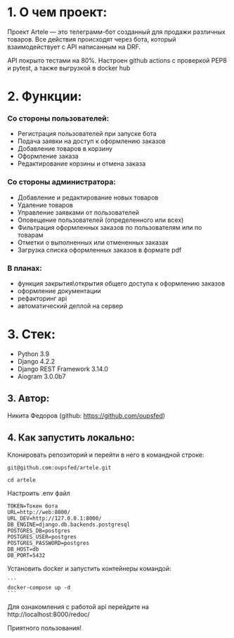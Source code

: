 # **1. О чем проект:**

Проект Artele — это телеграмм-бот созданный для продажи
различных товаров. Все действия происходят через бота,
который взаимодействует с API написанным на DRF.

API покрыто тестами на 80%. Настроен github actions с
проверкой PEP8 и pytest, а также выгрузкой в docker hub

# 2. Функции:

### Со стороны пользователей:
- Регистрация пользователей при запуске бота
- Подача заявки на доступ к оформлению заказов
- Добавление товаров в корзину
- Оформление заказа
- Редактирование корзины и отмена заказа

### Со стороны администратора:
- Добавление и редактирование новых товаров
- Удаление товаров
- Управление заявками от пользователей
- Оповещение пользователей (определенного или всех)
- Фильтрация оформленных заказов по пользователям 
или по товарам
- Отметки о выполненных или отмененных заказах
- Загрузка списка оформленных заказов в формате pdf

### В планах:
- функция закрытия\открытия общего доступа к 
оформлению заказов
- оформление документации
- рефакторинг api
- автоматический деплой на сервер

# 3. Стек:

- Python 3.9
- Django 4.2.2
- Django REST Framework 3.14.0
- Aiogram 3.0.0b7

## 3. Автор:

Никита Федоров (github: https://github.com/oupsfed)

## 4. Как запустить локально:

Клонировать репозиторий и перейти в него в командной строке:

```
git@github.com:oupsfed/artele.git
```

```
cd artele
```

Настроить .env файл

```
TOKEN=Токен бота
URL=http://web:8000/
URL_DEV=http://127.0.0.1:8000/
DB_ENGINE=django.db.backends.postgresql
POSTGRES_DB=postgres
POSTGRES_USER=postgres
POSTGRES_PASSWORD=postgres
DB_HOST=db
DB_PORT=5432
```

Установить docker и запустить контейнеры командой:

    ```
    docker-compose up -d
    ```

Для ознакомления с работой api перейдите 
на http://localhost:8000/redoc/

Приятного пользования!
